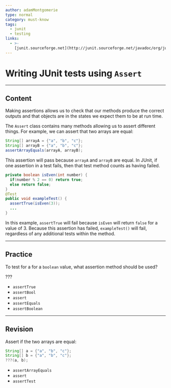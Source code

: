 ```yaml
---
author: adamMontgomerie
type: normal
category: must-know
tags:
  - junit
  - testing
links:
  - >-
    [junit.sourceforge.net](http://junit.sourceforge.net/javadoc/org/junit/Assert.html){website}
---
```


# Writing JUnit tests using `Assert`


---

## Content

Making assertions allows us to check that our methods produce the correct outputs and that objects are in the states we expect them to be at run time.

The `Assert` class contains many methods allowing us to assert different things. For example, we can assert that two arrays are equal:

```java
String[] arrayA = {"a", "b", "c"};
String[] arrayB = {"a", "b", "c"};
assertArrayEquals(arrayA, arrayB);
```

This assertion will pass because `arrayA` and `arrayB` are equal. In JUnit, if one assertion in a test fails, then that test method counts as having failed.

```java
private boolean isEven(int number) {
  if(number % 2 == 0) return true;
  else return false;
}
@Test
public void exampleTest() {
  assertTrue(isEven(3));
  ...
}
```

In this example, `assertTrue` will fail because `isEven` will return `false` for a value of 3. Because this assertion has failed, `exampleTest()` will fail, regardless of any additional tests within the method.


---

## Practice

To test for a for a `boolean` value, what assertion method should be used?

???

* `assertTrue`
* `assertBool`
* `assert`
* `assertEquals`
* `assertBoolean`


---

## Revision

Assert if the two arrays are equal:

```java
String[] a = {"a", "b", "c"};
String[] b = {"a", "b", "c"};
???(a, b);
```

* `assertArrayEquals`
* `assert`
* `assertTest`
